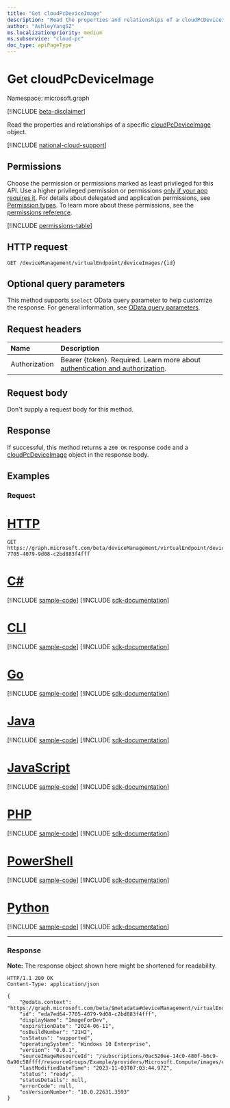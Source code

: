 ```yaml
---
title: "Get cloudPcDeviceImage"
description: "Read the properties and relationships of a cloudPcDeviceImage object."
author: "AshleyYangSZ"
ms.localizationpriority: medium
ms.subservice: "cloud-pc"
doc_type: apiPageType
---
```


# Get cloudPcDeviceImage

Namespace: microsoft.graph

[!INCLUDE [beta-disclaimer](../../includes/beta-disclaimer.md)]

Read the properties and relationships of a specific [cloudPcDeviceImage](../resources/cloudpcdeviceimage.md) object.

[!INCLUDE [national-cloud-support](../../includes/global-us.md)]

## Permissions

Choose the permission or permissions marked as least privileged for this API. Use a higher privileged permission or permissions [only if your app requires it](/graph/permissions-overview#best-practices-for-using-microsoft-graph-permissions). For details about delegated and application permissions, see [Permission types](/graph/permissions-overview#permission-types). To learn more about these permissions, see the [permissions reference](/graph/permissions-reference).

<!-- { "blockType": "permissions", "name": "cloudpcdeviceimage_get" } -->
[!INCLUDE [permissions-table](../includes/permissions/cloudpcdeviceimage-get-permissions.md)]

## HTTP request

<!-- {
  "blockType": "ignored"
}
-->

``` http
GET /deviceManagement/virtualEndpoint/deviceImages/{id}
```

## Optional query parameters

This method supports `$select` OData query parameter to help customize the response. For general information, see [OData query parameters](/graph/query-parameters).

## Request headers

| Name          | Description               |
| :------------ | :------------------------ |
|Authorization|Bearer {token}. Required. Learn more about [authentication and authorization](/graph/auth/auth-concepts).|

## Request body

Don't supply a request body for this method.

## Response

If successful, this method returns a `200 OK` response code and a [cloudPcDeviceImage](../resources/cloudpcdeviceimage.md) object in the response body.

## Examples

### Request

# [HTTP](#tab/http)
<!-- {
  "blockType": "request",
  "name": "get_cloudpcdeviceimage"
}
-->

``` http
GET https://graph.microsoft.com/beta/deviceManagement/virtualEndpoint/deviceImages/eda7ed64-7705-4079-9d08-c2bd883f4fff
```

# [C#](#tab/csharp)
[!INCLUDE [sample-code](../includes/snippets/csharp/get-cloudpcdeviceimage-csharp-snippets.md)]
[!INCLUDE [sdk-documentation](../includes/snippets/snippets-sdk-documentation-link.md)]

# [CLI](#tab/cli)
[!INCLUDE [sample-code](../includes/snippets/cli/get-cloudpcdeviceimage-cli-snippets.md)]
[!INCLUDE [sdk-documentation](../includes/snippets/snippets-sdk-documentation-link.md)]

# [Go](#tab/go)
[!INCLUDE [sample-code](../includes/snippets/go/get-cloudpcdeviceimage-go-snippets.md)]
[!INCLUDE [sdk-documentation](../includes/snippets/snippets-sdk-documentation-link.md)]

# [Java](#tab/java)
[!INCLUDE [sample-code](../includes/snippets/java/get-cloudpcdeviceimage-java-snippets.md)]
[!INCLUDE [sdk-documentation](../includes/snippets/snippets-sdk-documentation-link.md)]

# [JavaScript](#tab/javascript)
[!INCLUDE [sample-code](../includes/snippets/javascript/get-cloudpcdeviceimage-javascript-snippets.md)]
[!INCLUDE [sdk-documentation](../includes/snippets/snippets-sdk-documentation-link.md)]

# [PHP](#tab/php)
[!INCLUDE [sample-code](../includes/snippets/php/get-cloudpcdeviceimage-php-snippets.md)]
[!INCLUDE [sdk-documentation](../includes/snippets/snippets-sdk-documentation-link.md)]

# [PowerShell](#tab/powershell)
[!INCLUDE [sample-code](../includes/snippets/powershell/get-cloudpcdeviceimage-powershell-snippets.md)]
[!INCLUDE [sdk-documentation](../includes/snippets/snippets-sdk-documentation-link.md)]

# [Python](#tab/python)
[!INCLUDE [sample-code](../includes/snippets/python/get-cloudpcdeviceimage-python-snippets.md)]
[!INCLUDE [sdk-documentation](../includes/snippets/snippets-sdk-documentation-link.md)]

---

### Response

**Note:** The response object shown here might be shortened for readability.
<!-- {
  "blockType": "response",
  "truncated": true,
  "@odata.type": "microsoft.graph.cloudPcDeviceImage"
}
-->

``` http
HTTP/1.1 200 OK
Content-Type: application/json

{
    "@odata.context": "https://graph.microsoft.com/beta/$metadata#deviceManagement/virtualEndpoint/deviceImages/$entity",
    "id": "eda7ed64-7705-4079-9d08-c2bd883f4fff",
    "displayName": "ImageForDev",
    "expirationDate": "2024-06-11",
    "osBuildNumber": "21H2",
    "osStatus": "supported",
    "operatingSystem": "Windows 10 Enterprise",
    "version": "0.0.1",
    "sourceImageResourceId": "/subscriptions/0ac520ee-14c0-480f-b6c9-0a90c58ffff/resourceGroups/Example/providers/Microsoft.Compute/images/exampleImageForDev",
    "lastModifiedDateTime": "2023-11-03T07:03:44.97Z",
    "status": "ready",
    "statusDetails": null,
    "errorCode": null,
    "osVersionNumber": "10.0.22631.3593"
}
```
